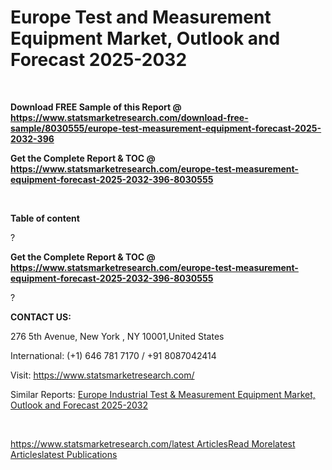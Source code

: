 <h1>Europe Test and Measurement Equipment Market, Outlook and Forecast 2025-2032</h1><br/><p><strong>Download FREE Sample of this Report @ <a href="https://www.statsmarketresearch.com/download-free-sample/8030555/europe-test-measurement-equipment-forecast-2025-2032-396">https://www.statsmarketresearch.com/download-free-sample/8030555/europe-test-measurement-equipment-forecast-2025-2032-396</a></strong></p>
 
 
 
 <div><b>Get the Complete Report & TOC @ <a href="https://www.statsmarketresearch.com/europe-test-measurement-equipment-forecast-2025-2032-396-8030555">https://www.statsmarketresearch.com/europe-test-measurement-equipment-forecast-2025-2032-396-8030555</a></b></div>
 
 
 
 <p><br />
 
 <b>Table of content</b></p>
 
 
 
 <p>? </p>
 
 
 
 <div><b>Get the Complete Report & TOC @ <a href="https://www.statsmarketresearch.com/europe-test-measurement-equipment-forecast-2025-2032-396-8030555">https://www.statsmarketresearch.com/europe-test-measurement-equipment-forecast-2025-2032-396-8030555</a></b></div>
 
 
 
 <p>? </p>
 
 
 
 <p><b>CONTACT US:</b><br />
 
 276 5th Avenue, New York , NY 10001,United States<br />
 
 International: (+1) 646 781 7170 / +91 8087042414<br />
 
 Visit: <a href="https://www.statsmarketresearch.com/">https://www.statsmarketresearch.com/</a><br />
 
 Similar Reports: <a href="https://www.statsmarketresearch.com/europe-test-measurement-equipment-forecast-2025-2032-396-8030555">Europe Industrial Test & Measurement Equipment Market, Outlook and Forecast 2025-2032</a><br />
 
 <br />
 
 <a href="https://gyeongbokgung.com">https://www.statsmarketresearch.com/</a><a href="https://hallyeomaritime.com">latest Articles</a><a href="https://jingwansa.com">Read More</a><a href="https://nguoiviet.jp/">latest Articles</a><a href="https://www.intelmarketresearch.com/">latest Publications</a></p>